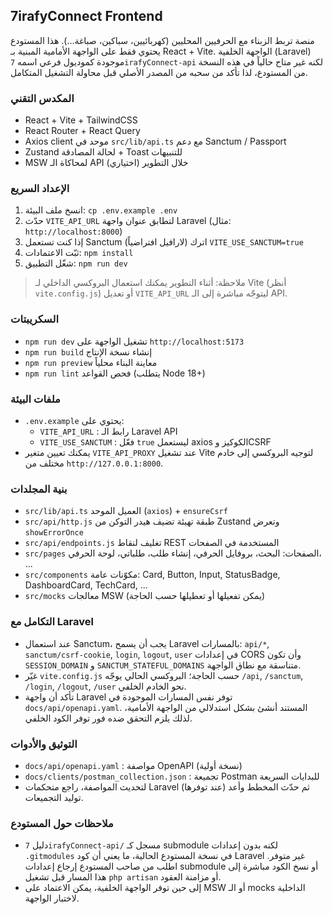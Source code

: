 ## 7irafyConnect Frontend

منصة تربط الزبناء مع الحرفيين المحليين (كهربائيين، سباكين، صباغة...). هذا المستودع يحتوي فقط على الواجهة الأمامية المبنية بـ React + Vite. الواجهة الخلفية (Laravel) موجودة كموديول فرعي اسمه `7irafyConnect-api` لكنه غير متاح حالياً في هذه النسخة من المستودع، لذا تأكد من سحبه من المصدر الأصلي قبل محاولة التشغيل المتكامل.

### المكدس التقني
- React + Vite + TailwindCSS
- React Router + React Query
- Axios client موحد في `src/lib/api.ts` مع دعم Sanctum / Passport
- Zustand لحالة المصادقة + Toast للتنبيهات
- MSW لمحاكاة الـ API خلال التطوير (اختياري)

### الإعداد السريع
1. انسخ ملف البيئة: `cp .env.example .env`
2. حدّث `VITE_API_URL` لتطابق عنوان واجهة Laravel (مثال: `http://localhost:8000`)
3. إذا كنت تستعمل Sanctum (لارافيل افتراضياً) اترك `VITE_USE_SANCTUM=true`
4. ثبّت الاعتمادات: `npm install`
5. شغّل التطبيق: `npm run dev`

> ملاحظة: أثناء التطوير يمكنك استعمال البروكسي الداخلي لـ Vite (أنظر `vite.config.js`) أو تعديل `VITE_API_URL` ليتوجّه مباشرة إلى الـ API.

### السكريبتات
- `npm run dev` تشغيل الواجهة على `http://localhost:5173`
- `npm run build` إنشاء نسخة الإنتاج
- `npm run preview` معاينة البناء محلياً
- `npm run lint` فحص القواعد (يتطلب Node 18+)

### ملفات البيئة
- `.env.example` يحتوي على:
  - `VITE_API_URL` : رابط الـ Laravel API
  - `VITE_USE_SANCTUM` : فعّل `true` ليستعمل axios الكوكيز وCSRF
- يمكنك تعيين متغير `VITE_API_PROXY` عند تشغيل Vite لتوجيه البروكسي إلى خادم مختلف من `http://127.0.0.1:8000`.

### بنية المجلدات
- `src/lib/api.ts` العميل الموحد (`axios`) + `ensureCsrf`
- `src/api/http.js` طبقة تهيئة تضيف هيدر التوكن من Zustand وتعرض `showErrorOnce`
- `src/api/endpoints.js` تغليف لنقاط REST المستخدمة في الصفحات
- `src/pages` الصفحات: البحث، بروفايل الحرفي، إنشاء طلب، طلباتي، لوحة الحرفي، ...
- `src/components` مكوّنات عامة: Card, Button, Input, StatusBadge, DashboardCard, TechCard, ...
- `src/mocks` معالجات MSW (يمكن تفعيلها أو تعطيلها حسب الحاجة)

### التكامل مع Laravel
- عند استعمال Sanctum، يجب أن يسمح Laravel بالمسارات: `api/*`, `sanctum/csrf-cookie`, `login`, `logout`, `user` في إعدادات CORS وأن تكون `SESSION_DOMAIN` و `SANCTUM_STATEFUL_DOMAINS` متناسقة مع نطاق الواجهة.
- غيّر `vite.config.js` حسب الحاجة؛ البروكسي الحالي يوجّه `/api`, `/sanctum`, `/login`, `/logout`, `/user` نحو الخادم الخلفي.
- تأكد أن واجهة Laravel توفر نفس المسارات الموجودة في `docs/api/openapi.yaml`. المستند أنشئ بشكل استدلالي من الواجهة الأمامية، لذلك يلزم التحقق ضده فور توفر الكود الخلفي.

### التوثيق والأدوات
- `docs/api/openapi.yaml` : مواصفة OpenAPI (نسخة أولية)
- `docs/clients/postman_collection.json` : تجميعة Postman للبدايات السريعة
- لتحديث المواصفة، راجع متحكمات Laravel (عند توفرها) ثم حدّث المخطط وأعد توليد التجميعات.

### ملاحظات حول المستودع
- دليل `7irafyConnect-api/` مسجل كـ submodule لكنه بدون إعدادات `.gitmodules` في نسخة المستودع الحالية، ما يعني أن كود Laravel غير متوفر. اطلب من صاحب المستودع إرجاع إعدادات submodule أو نسخ الكود مباشرة إلى هذا المسار قبل تشغيل `php artisan` أو مزامنة العقود.
- إلى حين توفر الواجهة الخلفية، يمكن الاعتماد على MSW أو الـ mocks الداخلية لاختبار الواجهة.


